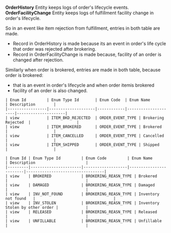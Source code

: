 
**OrderHistory** 
  Entity keeps logs of order's lifecycle events. 
**OrderFacilityChange**
  Entity keeps logs of fulfillment facility change in order's lifecycle.

So in an event like item rejection from fulfillment, entries in both table are made. 
*  Record in OrderHistory is made because its an event in order's life cycle that order was rejected after brokering. 
*  Record in OrderFacilityChange is made because, facility of an order is changed after rejection.

Similarly when order is brokered, entries are made in both table, because order is brokered:
*  that is an event in order's lifecycle and when order itemis brokered
*  facility of an order is also changed.


```
| Enum Id         | Enum Type Id       | Enum Code  | Enum Name           | Description        |
|-----------------|--------------------|------------|---------------------|---------------------|
| view            | ITEM_BKD_REJECTED  | ORDER_EVENT_TYPE | Brokering Rejected  |                    |
| view            | ITEM_BROKERED      | ORDER_EVENT_TYPE | Brokered            |                    |
| view            | ITEM_CANCELLED     | ORDER_EVENT_TYPE | Cancelled           |                    |
| view            | ITEM_SHIPPED       | ORDER_EVENT_TYPE | Shipped             |                    |
```

```
| Enum Id | Enum Type Id         | Enum Code         | Enum Name              | Description                      |
|---------|----------------------|-------------------|------------------------|----------------------------------|
| view    | BROKERED             | BROKERING_REASN_TYPE | Brokered              |                                  |
| view    | DAMAGED              | BROKERING_REASN_TYPE | Damaged               |                                  |
| view    | INV_NOT_FOUND        | BROKERING_REASN_TYPE | Inventory not found   |                                  |
| view    | INV_STOLEN           | BROKERING_REASN_TYPE | Inventory Stolen by other order |            |
| view    | RELEASED             | BROKERING_REASN_TYPE | Released              |                                  |
| view    | UNFILLABLE           | BROKERING_REASN_TYPE | Unfillable            |                                  |
```
